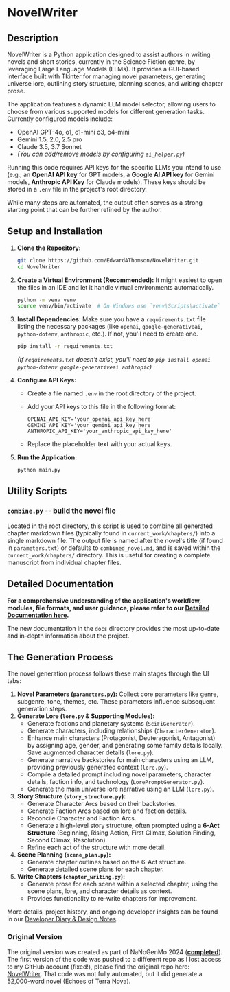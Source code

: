 # NovelWriter

## Description

NovelWriter is a Python application designed to assist authors in writing novels and short stories, currently in the Science Fiction genre, by leveraging Large Language Models (LLMs). It provides a GUI-based interface built with Tkinter for managing novel parameters, generating universe lore, outlining story structure, planning scenes, and writing chapter prose.

The application features a dynamic LLM model selector, allowing users to choose from various supported models for different generation tasks. Currently configured models include:

*   OpenAI GPT-4o, o1, o1-mini o3, o4-mini
*   Gemini 1.5, 2.0, 2.5 pro
*   Claude 3.5, 3.7 Sonnet
*   *(You can add/remove models by configuring `ai_helper.py`)*

Running this code requires API keys for the specific LLMs you intend to use (e.g., an **OpenAI API key** for GPT models, a **Google AI API key** for Gemini models, **Anthropic API Key** for Claude models). These keys should be stored in a `.env` file in the project's root directory.

While many steps are automated, the output often serves as a strong starting point that can be further refined by the author.

## Setup and Installation

1.  **Clone the Repository:**
    
    ```bash
    git clone https://github.com/EdwardAThomson/NovelWriter.git
    cd NovelWriter
    ```

2.  **Create a Virtual Environment (Recommended):**
It might easiest to open the files in an IDE and let it handle virtual environments automatically.
    
    ```bash
    python -m venv venv
    source venv/bin/activate  # On Windows use `venv\Scripts\activate`
    ```

3.  **Install Dependencies:**
    Make sure you have a `requirements.txt` file listing the necessary packages (like `openai`, `google-generativeai`, `python-dotenv`, `anthropic`, etc.). If not, you'll need to create one.
    
    ```bash
    pip install -r requirements.txt
    ```
    *(If `requirements.txt` doesn't exist, you'll need to `pip install openai python-dotenv google-generativeai anthropic`)*

4.  **Configure API Keys:**
    *   Create a file named `.env` in the root directory of the project.
    *   Add your API keys to this file in the following format:
        
        ```dotenv
        OPENAI_API_KEY='your_openai_api_key_here'
        GEMINI_API_KEY='your_gemini_api_key_here'
        ANTHROPIC_API_KEY='your_anthropic_api_key_here'
        ```
    *   Replace the placeholder text with your actual keys.

5.  **Run the Application:**
    
    ```bash
    python main.py
    ```

## Utility Scripts

### `combine.py` -- build the novel file

Located in the root directory, this script is used to combine all generated chapter markdown files (typically found in `current_work/chapters/`) into a single markdown file. The output file is named after the novel's title (if found in `parameters.txt`) or defaults to `combined_novel.md`, and is saved within the `current_work/chapters/` directory. This is useful for creating a complete manuscript from individual chapter files.

## Detailed Documentation

**For a comprehensive understanding of the application's workflow, modules, file formats, and user guidance, please refer to our [Detailed Documentation here](./docs/README.md).**

The new documentation in the `docs` directory provides the most up-to-date and in-depth information about the project.

## The Generation Process

The novel generation process follows these main stages through the UI tabs:

1.  **Novel Parameters (`parameters.py`):** Collect core parameters like genre, subgenre, tone, themes, etc. These parameters influence subsequent generation steps.
2.  **Generate Lore (`lore.py` & Supporting Modules):**
    *   Generate factions and planetary systems (`SciFiGenerator`).
    *   Generate characters, including relationships (`CharacterGenerator`).
    *   Enhance main characters (Protagonist, Deuteragonist, Antagonist) by assigning age, gender, and generating some family details locally. Save augmented character details (`lore.py`).
    *   Generate narrative backstories for main characters using an LLM, providing previously generated context (`lore.py`).
    *   Compile a detailed prompt including novel parameters, character details, faction info, and technology (`LorePromptGenerator.py`).
    *   Generate the main universe lore narrative using an LLM (`lore.py`).
3.  **Story Structure (`story_structure.py`):**
    *   Generate Character Arcs based on their backstories.
    *   Generate Faction Arcs based on lore and faction details.
    *   Reconcile Character and Faction Arcs.
    *   Generate a high-level story structure, often prompted using a **6-Act Structure** (Beginning, Rising Action, First Climax, Solution Finding, Second Climax, Resolution).
    *   Refine each act of the structure with more detail.
4.  **Scene Planning (`scene_plan.py`):**
    *   Generate chapter outlines based on the 6-Act structure.
    *   Generate detailed scene plans for each chapter.
5.  **Write Chapters (`chapter_writing.py`):**
    *   Generate prose for each scene within a selected chapter, using the scene plans, lore, and character details as context.
    *   Provides functionality to re-write chapters for improvement.

More details, project history, and ongoing developer insights can be found in our [Developer Diary & Design Notes](./docs/discussion.md).

### Original Version

The original version was created as part of NaNoGenMo 2024 ([**completed**](https://github.com/NaNoGenMo/2024/issues/31)). The first version of the code was pushed to a different repo as I lost access to my GitHub account (fixed!), please find the original repo here: [NovelWriter](https://github.com/edthomson/NovelWriter). That code was not fully automated, but it did generate a 52,000-word novel (Echoes of Terra Nova).
